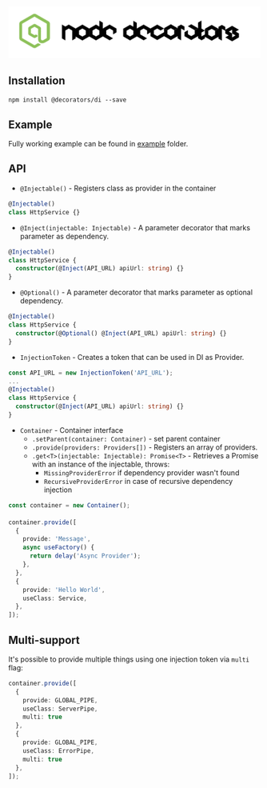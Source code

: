 ![Node Decorators](https://github.com/serhiisol/node-decorators/blob/master/decorators.png?raw=true)

## Installation
```
npm install @decorators/di --save
```

## Example
Fully working example can be found in [example](example) folder.

## API
* `@Injectable()` - Registers class as provider in the container
```typescript
@Injectable()
class HttpService {}
```

* `@Inject(injectable: Injectable)` - A parameter decorator that marks parameter as dependency.
```typescript
@Injectable()
class HttpService {
  constructor(@Inject(API_URL) apiUrl: string) {}
}
```

* `@Optional()` - A parameter decorator that marks parameter as optional dependency.
```typescript
@Injectable()
class HttpService {
  constructor(@Optional() @Inject(API_URL) apiUrl: string) {}
}
```

* `InjectionToken` - Creates a token that can be used in DI as Provider.
```typescript
const API_URL = new InjectionToken('API_URL');
...
@Injectable()
class HttpService {
  constructor(@Inject(API_URL) apiUrl: string) {}
}
```

* `Container` - Container interface
  * `.setParent(container: Container)` - set parent container
  * `.provide(providers: Providers[])` - Registers an array of providers.
  * `.get<T>(injectable: Injectable): Promise<T>` - Retrieves a Promise with an instance of the injectable, throws:
    * `MissingProviderError` if dependency provider wasn't found
    * `RecursiveProviderError` in case of recursive dependency injection
```typescript
const container = new Container();

container.provide([
  {
    provide: 'Message',
    async useFactory() {
      return delay('Async Provider');
    },
  },
  {
    provide: 'Hello World',
    useClass: Service,
  },
]);
```

## Multi-support
It's possible to provide multiple things using one injection token via `multi` flag:
```typescript
container.provide([
  {
    provide: GLOBAL_PIPE,
    useClass: ServerPipe,
    multi: true
  },
  {
    provide: GLOBAL_PIPE,
    useClass: ErrorPipe,
    multi: true
  },
]);
```
